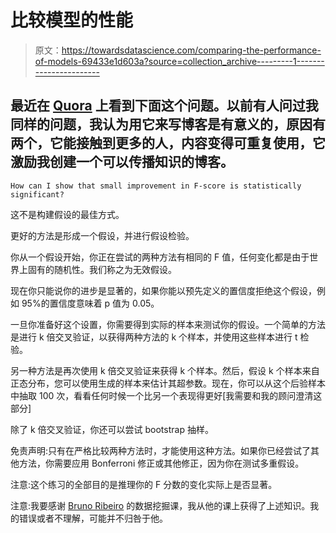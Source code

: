 # 比较模型的性能

> 原文：<https://towardsdatascience.com/comparing-the-performance-of-models-69433e1d603a?source=collection_archive---------1----------------------->

## 最近在 [Quora](https://www.quora.com/How-can-I-show-that-small-improvement-in-F-score-is-statistically-significant) 上看到下面这个问题。以前有人问过我同样的问题，我认为用它来写博客是有意义的，原因有两个，它能接触到更多的人，内容变得可重复使用，它激励我创建一个可以传播知识的博客。

```
How can I show that small improvement in F-score is statistically significant?
```

这不是构建假设的最佳方式。

更好的方法是形成一个假设，并进行假设检验。

你从一个假设开始，你正在尝试的两种方法有相同的 F 值，任何变化都是由于世界上固有的随机性。我们称之为无效假设。

现在你只能说你的进步是显著的，如果你能以预先定义的置信度拒绝这个假设，例如 95%的置信度意味着 p 值为 0.05。

一旦你准备好这个设置，你需要得到实际的样本来测试你的假设。一个简单的方法是进行 k 倍交叉验证，以获得两种方法的 k 个样本，并使用这些样本进行 t 检验。

另一种方法是再次使用 k 倍交叉验证来获得 k 个样本。然后，假设 k 个样本来自正态分布，您可以使用生成的样本来估计其超参数。现在，你可以从这个后验样本中抽取 100 次，看看任何时候一个比另一个表现得更好[我需要和我的顾问澄清这部分]

除了 k 倍交叉验证，你还可以尝试 bootstrap 抽样。

免责声明:只有在严格比较两种方法时，才能使用这种方法。如果你已经尝试了其他方法，你需要应用 Bonferroni 修正或其他修正，因为你在测试多重假设。

注意:这个练习的全部目的是推理你的 F 分数的变化实际上是否显著。

注意:我要感谢 [Bruno Ribeiro](https://www.cs.purdue.edu/homes/ribeirob/) 的数据挖掘课，我从他的课上获得了上述知识。我的错误或者不理解，可能并不归咎于他。